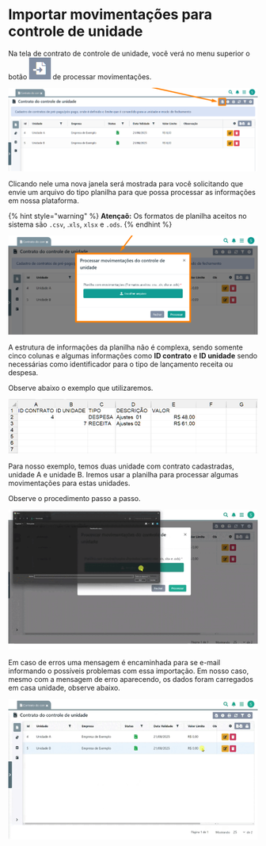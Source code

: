 # Importar movimentações para controle de unidade

Na tela de contrato de controle de unidade, você verá no menu superior o botão <img src="/erp-v2/assets/icon_importar.png" alt="" data-size="line"> de processar movimentações.

![](/erp-v2/assets/funcionalidades/controle_unidades/aba_contrato_btn_importar.png)

Clicando nele uma nova janela será mostrada para você solicitando que envie um arquivo do tipo planilha para que possa processar as informações em nossa plataforma.

{% hint style="warning" %}
**Atençaõ:** Os formatos de planilha aceitos no sistema são `.csv`, .`xls`, `xlsx` e `.ods`.
{% endhint %}

![](/erp-v2/assets/funcionalidades/controle_unidades/aba_contrato_btn_importar_janela.png)

A estrutura de informações da planilha não é complexa, sendo somente cinco colunas e algumas informações como **ID contrato** e **ID unidade** sendo necessárias como identificador para o tipo de lançamento receita ou despesa.

Observe abaixo o exemplo que utilizaremos.

![Modelo de planilha com preenchimento de exemplo](/erp-v2/assets/funcionalidades/controle_unidades/aba_contrato_modelo_planilha.png)

Para nosso exemplo, temos duas unidade com contrato cadastradas, unidade A e unidade B. Iremos usar a planilha para processar algumas movimentações para estas unidades.

Observe o procedimento passo a passo.

![](/erp-v2/assets/funcionalidades/controle_unidades/aba_contrato_btn_importar_janela_importando.gif)

Em caso de erros uma mensagem é encaminhada para se e-mail informando o possíveis problemas com essa importação. Em nosso caso, mesmo com a mensagem de erro aparecendo, os dados foram carregados em casa unidade, observe abaixo.

![](/erp-v2/assets/funcionalidades/controle_unidades/aba_contrato_btn_importar_janela_olhando_importacoes.gif)